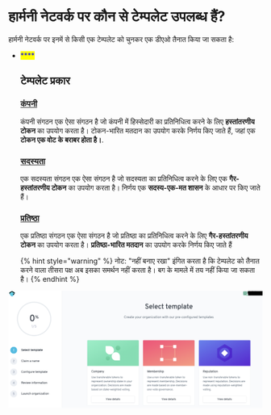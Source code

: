 # हार्मनी नेटवर्क पर कौन से टेम्पलेट उपलब्ध हैं?

हार्मनी नेटवर्क पर इनमें से किसी एक टेम्पलेट को चुनकर एक डीएओ तैनात किया जा सकता है:

*   <mark style="color:blue;">****</mark>

    ## टेम्पलेट प्रकार

    ### [कंपनी](https://app.gitbook.com/o/3h8kxj8geKVXgyMnGbYT/s/qbJnwSlPYXvqQ6buM1wp/)

    कंपनी संगठन एक ऐसा संगठन है जो कंपनी में हिस्सेदारी का प्रतिनिधित्व करने के लिए **हस्तांतरणीय टोकन** का उपयोग करता है। टोकन-भारित मतदान का उपयोग करके निर्णय किए जाते हैं, जहां एक **टोकन एक वोट के बराबर होता है।**.

    ### [सदस्यता](../../../undefined-1/aragon-client/how-to-create-a-dao-using-aragon-client/use-membership-template.md)

    एक सदस्यता संगठन एक ऐसा संगठन है जो सदस्यता का प्रतिनिधित्व करने के लिए एक **गैर-हस्तांतरणीय टोकन** का उपयोग करता है। निर्णय एक **सदस्य-एक-मत शासन** के आधार पर किए जाते हैं।

    ### [प्रतिष्ठा](https://app.gitbook.com/o/3h8kxj8geKVXgyMnGbYT/s/qbJnwSlPYXvqQ6buM1wp/)

    एक प्रतिष्ठा संगठन एक ऐसा संगठन है जो प्रतिष्ठा का प्रतिनिधित्व करने के लिए **गैर-हस्तांतरणीय टोकन** का उपयोग करता है। **प्रतिष्ठा-भारित मतदान** का उपयोग करके निर्णय किए जाते हैं

    {% hint style="warning" %}
    नोट: "नहीं बनाए रखा" इंगित करता है कि टेम्पलेट को तैनात करने वाला तीसरा पक्ष अब इसका समर्थन नहीं करता है। बग के मामले में तय नहीं किया जा सकता है।
    {% endhint %}



![](<../../../.gitbook/assets/Schermata 2022-02-03 alle 12.11.03.png>)
